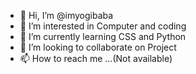 - 👋 Hi, I’m @imyogibaba
- 👀 I’m interested in Computer and coding
- 🌱 I’m currently learning CSS and Python
- 💞️ I’m looking to collaborate on Project
- 📫 How to reach me ...(Not available)

<!---
imdigitalyogi/imdigitalyogi is a ✨ special ✨ repository because its `README.md` (this file) appears on your GitHub profile.
You can click the Preview link to take a look at your changes.
--->
